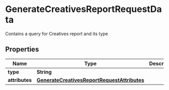 

# GenerateCreativesReportRequestData

Contains a query for Creatives report and its type

## Properties

| Name | Type | Description | Notes |
|------------ | ------------- | ------------- | -------------|
|**type** | **String** |  |  |
|**attributes** | [**GenerateCreativesReportRequestAttributes**](GenerateCreativesReportRequestAttributes.md) |  |  |



